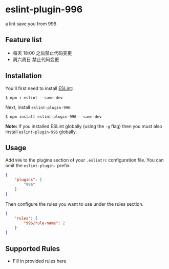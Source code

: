# eslint-plugin-996

a lint save you from 996

## Feature list

 * 每天 18:00 之后禁止代码变更
 * 周六周日 禁止代码变更

## Installation

You'll first need to install [ESLint](http://eslint.org):

```
$ npm i eslint --save-dev
```

Next, install `eslint-plugin-996`:

```
$ npm install eslint-plugin-996 --save-dev
```

**Note:** If you installed ESLint globally (using the `-g` flag) then you must also install `eslint-plugin-996` globally.

## Usage

Add `996` to the plugins section of your `.eslintrc` configuration file. You can omit the `eslint-plugin-` prefix:

```json
{
    "plugins": [
        "996"
    ]
}
```


Then configure the rules you want to use under the rules section.

```json
{
    "rules": {
        "996/rule-name": 2
    }
}
```

## Supported Rules

* Fill in provided rules here





